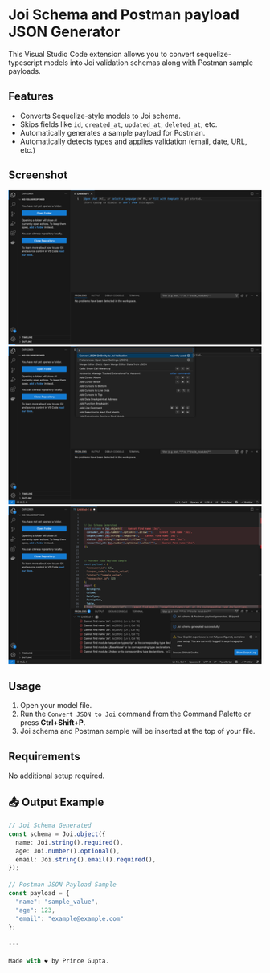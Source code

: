 # Joi Schema and Postman payload JSON Generator

This Visual Studio Code extension allows you to convert sequelize-typescript models into Joi validation schemas along with Postman sample payloads.

## Features

- Converts Sequelize-style models to Joi schema.
- Skips fields like `id`, `created_at`, `updated_at`, `deleted_at`, etc.
- Automatically generates a sample payload for Postman.
- Automatically detects types and applies validation (email, date, URL, etc.)

## Screenshot

![Alt text](assets/img4.png)
![Alt text](assets/img2.png)
![Alt text](assets/img1.png)

## Usage

1. Open your model file.
2. Run the `Convert JSON to Joi` command from the Command Palette or press **Ctrl+Shift+P**.
3. Joi schema and Postman sample will be inserted at the top of your file.

## Requirements

No additional setup required.

## 📤 Output Example

```ts
// Joi Schema Generated
const schema = Joi.object({
  name: Joi.string().required(),
  age: Joi.number().optional(),
  email: Joi.string().email().required(),
});

// Postman JSON Payload Sample
const payload = {
  "name": "sample_value",
  "age": 123,
  "email": "example@example.com"
};

---

Made with ❤️ by Prince Gupta.
```
